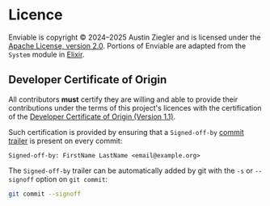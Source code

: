 # Licence

Enviable is copyright © 2024–2025 Austin Ziegler and is licensed under the
[Apache License, version 2.0](licences/APACHE-2.0.txt). Portions of Enviable are
adapted from the `System` module in [Elixir][elixir].

## Developer Certificate of Origin

All contributors **must** certify they are willing and able to provide their
contributions under the terms of this project's licences with the certification
of the [Developer Certificate of Origin (Version 1.1)](licences/dco.txt).

Such certification is provided by ensuring that a `Signed-off-by`
[commit trailer][trailer] is present on every commit:

    Signed-off-by: FirstName LastName <email@example.org>

The `Signed-off-by` trailer can be automatically added by git with the `-s` or
`--signoff` option on `git commit`:

```sh
git commit --signoff
```

[trailer]: https://git-scm.com/docs/git-interpret-trailers
[elixir]: https://github.com/elixir-lang/elixir
